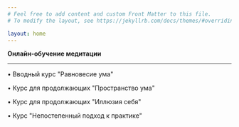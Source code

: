 ```yaml
---
# Feel free to add content and custom Front Matter to this file.
# To modify the layout, see https://jekyllrb.com/docs/themes/#overriding-theme-defaults

layout: home
---
```


**Онлайн-обучение медитации**

---
     
• Вводный курс "Равновесие ума"

• Курс для продолжающих "Пространство ума"

• Курс для продолжающих "Иллюзия себя"

• Курс "Непостепенный подход к практике"

